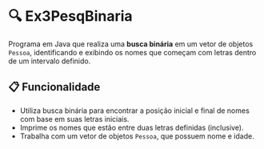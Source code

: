 # 🔍 Ex3PesqBinaria

Programa em Java que realiza uma **busca binária** em um vetor de objetos `Pessoa`, identificando e exibindo os nomes que começam com letras dentro de um intervalo definido.

## 📋 Funcionalidade

- Utiliza busca binária para encontrar a posição inicial e final de nomes com base em suas letras iniciais.
- Imprime os nomes que estão entre duas letras definidas (inclusive).
- Trabalha com um vetor de objetos `Pessoa`, que possuem nome e idade.


